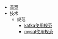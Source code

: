 - [首页](/)
- 技术
  - 规范
    - [kafka使用规范](/tech/guideline/kafka.md)
    - [mysql使用规范](/tech/guideline/mysql.md)
